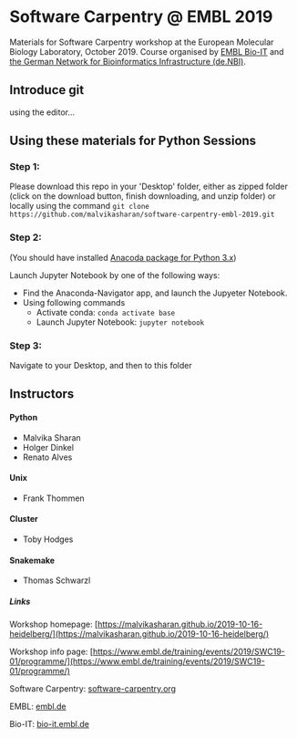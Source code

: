 # Software Carpentry @ EMBL 2019

Materials for Software Carpentry workshop at the European Molecular Biology Laboratory, October 2019. Course organised by
[EMBL Bio-IT](https://bio-it.embl.de) and [the German Network for Bioinformatics Infrastructure (de.NBI)](http://www.denbi.de).

## Introduce git
using the editor...

## Using these materials for Python Sessions

### Step 1: 

Please download this repo in your 'Desktop' folder, either as zipped folder (click on the download button, finish downloading, and unzip folder) or locally using the command `git clone https://github.com/malvikasharan/software-carpentry-embl-2019.git`

### Step 2: 

(You should have installed [Anacoda package for Python 3.x](https://www.anaconda.com/distribution/))

Launch Jupyter Notebook by one of the following ways:

- Find the Anaconda-Navigator app, and launch the Jupyeter Notebook.
- Using following commands
  - Activate conda: `conda activate base`
  - Launch Jupyter Notebook: `jupyter notebook`
  
### Step 3:

Navigate to your Desktop, and then to this folder

## Instructors

#### Python
- Malvika Sharan
- Holger Dinkel
- Renato Alves

#### Unix
- Frank Thommen

#### Cluster
- Toby Hodges

#### Snakemake
- Thomas Schwarzl

##### Links

Workshop homepage: [https://malvikasharan.github.io/2019-10-16-heidelberg/](https://malvikasharan.github.io/2019-10-16-heidelberg/)

Workshop info page: [https://www.embl.de/training/events/2019/SWC19-01/programme/](https://www.embl.de/training/events/2019/SWC19-01/programme/)

Software Carpentry: [software-carpentry.org](https://software-carpentry.org/)

EMBL: [embl.de](https://embl.de)

Bio-IT: [bio-it.embl.de](https://bio-it.embl.de)
